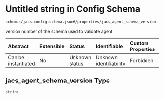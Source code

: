 # Untitled string in Config Schema

```txt
schemas/jacs.config.schema.json#/properties/jacs_agent_schema_version
```

version number of the schema used to validate agent

| Abstract            | Extensible | Status         | Identifiable            | Custom Properties | Additional Properties | Access Restrictions | Defined In                                                                                                         |
| :------------------ | :--------- | :------------- | :---------------------- | :---------------- | :-------------------- | :------------------ | :----------------------------------------------------------------------------------------------------------------- |
| Can be instantiated | No         | Unknown status | Unknown identifiability | Forbidden         | Allowed               | none                | [jacs.config.schema.json\*](../../https:/hai.ai/schemas/=./schemas/jacs.config.schema.json "open original schema") |

## jacs\_agent\_schema\_version Type

`string`

